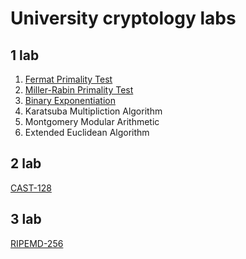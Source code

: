 # University cryptology labs

## 1 lab
  1. [Fermat Primality Test](https://ru.wikipedia.org/wiki/%D0%A2%D0%B5%D1%81%D1%82_%D0%A4%D0%B5%D1%80%D0%BC%D0%B0)
  2. [Miller-Rabin Primality Test](https://ru.wikipedia.org/wiki/%D0%A2%D0%B5%D1%81%D1%82_%D0%9C%D0%B8%D0%BB%D0%BB%D0%B5%D1%80%D0%B0_%E2%80%94_%D0%A0%D0%B0%D0%B1%D0%B8%D0%BD%D0%B0)
  3. [Binary Exponentiation](https://uk.wikipedia.org/wiki/%D0%A8%D0%B2%D0%B8%D0%B4%D0%BA%D0%B5_%D0%BF%D1%96%D0%B4%D0%BD%D0%B5%D1%81%D0%B5%D0%BD%D0%BD%D1%8F_%D0%B4%D0%BE_%D1%81%D1%82%D0%B5%D0%BF%D0%B5%D0%BD%D1%8F)
  4. Karatsuba Multipliction Algorithm
  5. Montgomery Modular Arithmetic 
  6. Extended Euclidean Algorithm

## 2 lab
  [CAST-128](https://ru.wikipedia.org/wiki/CAST-128)
  
## 3 lab
  [RIPEMD-256](https://ru.wikipedia.org/wiki/RIPEMD-256)
